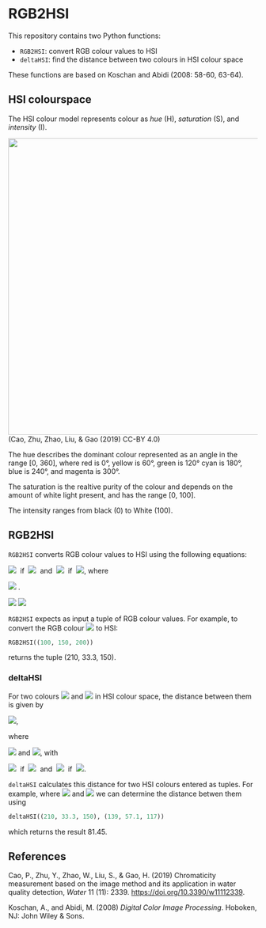 # RGB2HSI
This repository contains two Python functions:

* `RGB2HSI`: convert RGB colour values to HSI
* `deltaHSI`: find the distance between two colours in HSI colour space

These functions are based on Koschan and Abidi (2008: 58-60, 63-64).

## HSI colourspace

The HSI colour model represents colour as *hue* (H), *saturation* (S), and *intensity* (I).

<img src="https://www.mdpi.com/water/water-11-02339/article_deploy/html/images/water-11-02339-g004.png" width="600">
(Cao, Zhu, Zhao, Liu, & Gao (2019) CC-BY 4.0)
<p></p>
The hue describes the dominant colour represented as an angle in the range [0, 360], where red is 0&#176;, yellow is 60&#176;, green is 120&#176; cyan is 180&#176;, blue is 240&#176;, and magenta is 300&#176;.
<p></p>
The saturation is the realtive purity of the colour and depends on the amount of white light present, and has the range [0, 100].
<p></p>
The intensity ranges from black (0) to White (100).

## RGB2HSI

`RGB2HSI` converts RGB colour values to HSI using the following equations:

<img src="https://render.githubusercontent.com/render/math?math=H=\delta">&nbsp;&nbsp;if&nbsp;&nbsp;<img src="https://render.githubusercontent.com/render/math?math=B\leq\G">&nbsp;&nbsp;and&nbsp;&nbsp;<img src="https://render.githubusercontent.com/render/math?math=H=360-\delta">&nbsp;&nbsp;if&nbsp;&nbsp;<img src="https://render.githubusercontent.com/render/math?math=B>G">, where

<img src="https://render.githubusercontent.com/render/math?math=\delta=arcos\Big(\frac{(R-G)%2B(R-B)}{2*SQRT((R-G)_2%2B(R-B)*(G-B))}\Big)">&nbsp;.

<img src="https://render.githubusercontent.com/render/math?math=S=1-3*\frac{min(R,G,B)}{R%2BG%2BB}">

<img src="https://render.githubusercontent.com/render/math?math=I=\frac{R%2BG%2BB}{3}">

`RGB2HSI` expects as input a tuple of RGB colour values. For example, to convert the RGB colour <img src="https://render.githubusercontent.com/render/math?math=C_{1}=(100,150,200)"> to HSI:

```Python
RGB2HSI((100, 150, 200))
```

returns the tuple (210, 33.3, 150).

### deltaHSI

For two colours <img src="https://render.githubusercontent.com/render/math?math=C_{1}=(H_{1},S_{1},I_{1})"> and <img src="https://render.githubusercontent.com/render/math?math=C_{2}=(H_{2},S_{2},I_{2})"> in HSI colour space, the distance between them is given by

<img src="https://render.githubusercontent.com/render/math?math=\Delta_{HSI}(C_{1},C_{2})=SQRT((\Delta I)^{2}%2B(\Delta C)^{2})">,

where

<img src="https://render.githubusercontent.com/render/math?math=\Delta I=|I_{1}-I_{2}"> and <img src="https://render.githubusercontent.com/render/math?math=\Delta C=SQRT(S^2_{1}%2BS^2_{2}%2B-2S_{1}S_{2}cos\theta)">, with

<img src="https://render.githubusercontent.com/render/math?math=\theta=|H_{1}-H_{2}|">&nbsp;&nbsp;if&nbsp;&nbsp;<img src="https://render.githubusercontent.com/render/math?math=|H_{1}-H_{2}|\leq\pi">&nbsp;&nbsp;and&nbsp;&nbsp;<img src="https://render.githubusercontent.com/render/math?math=\theta=2\pi-|H_{1}-H_{2}|">&nbsp;&nbsp;if&nbsp;&nbsp;<img src="https://render.githubusercontent.com/render/math?math=|H_{1}-H_{2}|>\pi">.

`deltaHSI` calculates this distance for two HSI colours entered as tuples. For example, where <img src="https://render.githubusercontent.com/render/math?math=C_{1}=(100,200,150)"> and <img src="https://render.githubusercontent.com/render/math?math=C_{2}=(139,57.1,117)"> we can determine the distance betwen them using 
```Python
deltaHSI((210, 33.3, 150), (139, 57.1, 117))
```
which returns the result 81.45.

## References
Cao, P., Zhu, Y., Zhao, W., Liu, S., & Gao, H. (2019) Chromaticity measurement based on the image method and its application in water quality detection, *Water* 11 (11): 2339. https://doi.org/10.3390/w11112339.

Koschan, A., and Abidi, M. (2008) *Digital Color Image Processing*. Hoboken, NJ: John Wiley & Sons.
